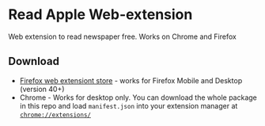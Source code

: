 # Read Apple Web-extension
Web extension to read newspaper free. Works on Chrome and Firefox

## Download
* [Firefox web extensiont store](https://addons.mozilla.org/en-US/firefox/addon/readapple/) - works for Firefox Mobile and Desktop (version 40+)
* Chrome - Works for desktop only. You can download the whole package in this repo and load `manifest.json` into your extension manager at [`chrome://extensions/`](chrome://extensions/)



